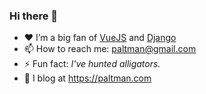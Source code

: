 ### Hi there 👋

- ❤️ I’m a big fan of [VueJS](https://vuejs.org) and [Django](https://djangoproject.com)
- 📫 How to reach me: paltman@gmail.com
- ⚡ Fun fact: _I've hunted alligators._
- 📝 I blog at https://paltman.com
